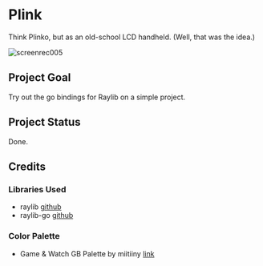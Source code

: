# Plink

Think Plinko, but as an old-school LCD handheld. (Well, that was the idea.)

![screenrec005](https://github.com/user-attachments/assets/cfb6042e-6946-433a-b2d8-afe7c45d6a12)

## Project Goal
Try out the go bindings for Raylib on a simple project. 

## Project Status
Done. 

## Credits

### Libraries Used
- raylib [github](https://github.com/raysan5/raylib)
- raylib-go [github](https://github.com/gen2brain/raylib-go)

### Color Palette
- Game & Watch GB Palette by miitiiny [link](https://lospec.com/palette-list/game-watch-gb)
